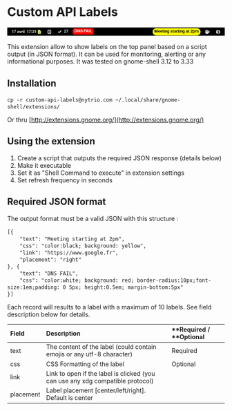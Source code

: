 # Custom API Labels

![Screenshot](screenshot.png)

This extension allow to show labels on the top panel based on a script output (in JSON format). It can be used for monitoring, alerting or any informational purposes.
It was tested on gnome-shell 3.12 to 3.33



## Installation

```
cp -r custom-api-labels@nytrio.com ~/.local/share/gnome-shell/extensions/

```

Or thru [http://extensions.gnome.org/](http://extensions.gnome.org/)

## Using the extension

1. Create a script that outputs the required JSON response (details below)
1. Make it executable
1. Set it as "Shell Command to execute" in extension settings
1. Set refresh frequency in seconds



## Required JSON format

The output format must be a valid JSON with this structure :
```
[{
    "text": "Meeting starting at 2pm",
    "css": "color:black; background: yellow",
    "link": "https://www.google.fr",
    "placement": "right"
}, {
    "text": "DNS FAIL",
    "css": "color:white; background: red; border-radius:10px;font-size:1em;padding: 0 5px; height:0.5em; margin-bottom:5px"
}]

```

Each record will results to a label with a maximum of 10 labels. See field description below for details.

| **Field** | **Description** | **Required / **Optional |
|:--- |:--- |:--- |
| text | The content of the label (could contain emojis or any utf-8 character) | Required |
| css | CSS Formatting of the label | Optional |
| link | Link to open if the label is clicked (you can use any xdg compatible protocol) |  |
| placement | Label placement [center/left/right]. Default is center |  |
